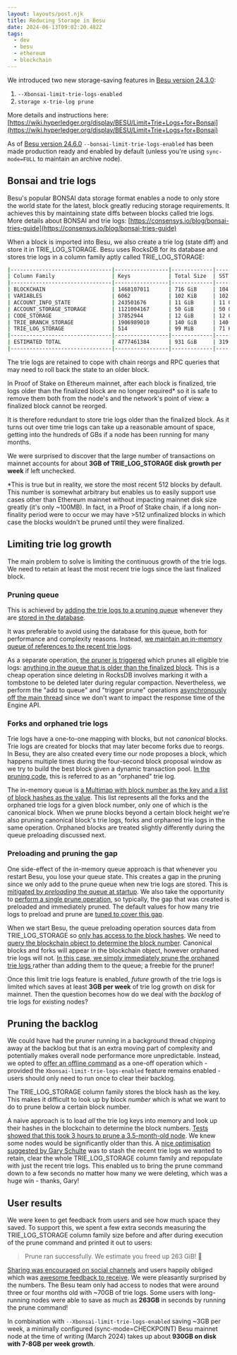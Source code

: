 ```yaml
---
layout: layouts/post.njk
title: Reducing Storage in Besu
date: 2024-06-13T09:02:20.482Z
tags:
  - dev
  - besu
  - ethereum
  - blockchain
---
```

We introduced two new storage-saving features in [Besu version 24.3.0](https://github.com/hyperledger/besu/releases/tag/24.3.0): 
1. `--Xbonsai-limit-trie-logs-enabled`
2. `storage x-trie-log prune`

More details and instructions here:
[https://wiki.hyperledger.org/display/BESU/Limit+Trie+Logs+for+Bonsai](https://wiki.hyperledger.org/display/BESU/Limit+Trie+Logs+for+Bonsai)

A﻿s of [Besu version 24.6.0](https://github.com/hyperledger/besu/releases/tag/24.6.0) `--bonsai-limit-trie-logs-enabled` has been made production ready and enabled by default (unless you're using `sync-mode=FULL` to maintain an archive node).

## Bonsai and trie logs

Besu's popular BONSAI data storage format enables a node to only store the world state for the latest, block greatly reducing storage requirements. It achieves this by maintaining state diffs between blocks called trie logs. More details about BONSAI and trie logs: [https://consensys.io/blog/bonsai-tries-guide](https://consensys.io/blog/bonsai-tries-guide)

When a block is imported into Besu, we also create a trie log (state diff) and store it in TRIE_LOG_STORAGE. Besu uses RocksDB for its database and stores trie logs in a column family aptly called TRIE_LOG_STORAGE:


```bash
|--------------------------------|-----------------|-------------|-----------------|------------------|
| Column Family                  | Keys            | Total Size  | SST Files Size  | Blob Files Size  |
|--------------------------------|-----------------|-------------|-----------------|------------------|
| BLOCKCHAIN                     | 1468107011      | 716 GiB     | 104 GiB         | 612 GiB          |
| VARIABLES                      | 6062            | 102 KiB     | 102 KiB         | 0 B              |
| ACCOUNT_INFO_STATE             | 243501676       | 11 GiB      | 11 GiB          | 0 B              |
| ACCOUNT_STORAGE_STORAGE        | 1121004167      | 50 GiB      | 50 GiB          | 0 B              |
| CODE_STORAGE                   | 37852944        | 12 GiB      | 12 GiB          | 0 B              |
| TRIE_BRANCH_STORAGE            | 1906989010      | 140 GiB     | 140 GiB         | 0 B              |
| TRIE_LOG_STORAGE               | 514             | 99 MiB      | 71 KiB          | 99 MiB           |
|--------------------------------|-----------------|-------------|-----------------|------------------|
| ESTIMATED TOTAL                | 4777461384      | 931 GiB     | 319 GiB         | 612 GiB          |
|--------------------------------|-----------------|-------------|-----------------|------------------|
```


The trie logs are retained to cope with chain reorgs and RPC queries that may need to roll back the state to an older block. 

In Proof of Stake on Ethereum mainnet, after each block is finalized, trie logs older than the finalized block are no longer required* so it is safe to remove them both from the node's and the network's point of view: a finalized block cannot be reorged.

It is therefore redundant to store trie logs older than the finalized block. As it turns out over time trie logs can take up a reasonable amount of space, getting into the hundreds of GBs if a node has been running for many months.

We were surprised to discover that the large number of transactions on mainnet accounts for about **3GB of TRIE_LOG_STORAGE disk growth per week** if left unchecked.

\*This is true but in reality, we store the most recent 512 blocks by default. This number is somewhat arbitrary but enables us to easily support use cases other than Ethereum mainnet without impacting mainnet disk size greatly (it's only ~100MB). In fact, in a Proof of Stake chain, if a long non-finality period were to occur we may have >512 unfinalized blocks in which case the blocks wouldn't be pruned until they were finalized.


## Limiting trie log growth

The main problem to solve is limiting the continuous growth of the trie logs. We need to retain at least the most recent trie logs since the last finalized block. 

### Pruning queue

This is achieved by [adding the trie logs to a pruning queue](https://github.com/hyperledger/besu/blob/e56a37da110e78a843460f6d6580521b787401cb/ethereum/core/src/main/java/org/hyperledger/besu/ethereum/trie/bonsai/trielog/TrieLogPruner.java#L183) whenever they are [stored in the database](https://github.com/hyperledger/besu/blob/e56a37da110e78a843460f6d6580521b787401cb/ethereum/core/src/main/java/org/hyperledger/besu/ethereum/trie/bonsai/trielog/TrieLogManager.java#L78-L79).

It was preferable to avoid using the database for this queue, both for performance and complexity reasons. Instead, [we maintain an in-memory queue of references to the recent trie logs](https://github.com/hyperledger/besu/blob/e56a37da110e78a843460f6d6580521b787401cb/ethereum/core/src/main/java/org/hyperledger/besu/ethereum/trie/bonsai/trielog/TrieLogPruner.java#L50-L51).

As a separate operation, [the pruner is triggered](https://github.com/hyperledger/besu/blob/e56a37da110e78a843460f6d6580521b787401cb/ethereum/core/src/main/java/org/hyperledger/besu/ethereum/trie/bonsai/trielog/TrieLogPruner.java#L184) which prunes all eligible trie logs: [anything in the queue that is older than the finalized block](https://github.com/hyperledger/besu/blob/e56a37da110e78a843460f6d6580521b787401cb/ethereum/core/src/main/java/org/hyperledger/besu/ethereum/trie/bonsai/trielog/TrieLogPruner.java#L142-L145). This is a cheap operation since deleting in RocksDB involves marking it with a tombstone to be deleted later during regular compaction. Nevertheless, we perform the "add to queue" and "trigger prune" operations [asynchronously off the main thread](https://github.com/hyperledger/besu/blob/e56a37da110e78a843460f6d6580521b787401cb/ethereum/core/src/main/java/org/hyperledger/besu/ethereum/trie/bonsai/trielog/TrieLogPruner.java#L181) since we don't want to impact the response time of the Engine API.

### Forks and orphaned trie logs

Trie logs have a one-to-one mapping with blocks, but not _canonical_ blocks. Trie logs are created for blocks that may later become forks due to reorgs. In Besu, they are also created every time our node proposes a block, which happens multiple times during the four-second block proposal window as we try to build the best block given a dynamic transaction pool. [In the pruning code](https://github.com/hyperledger/besu/blob/2eca4d5a4e0535655195ea1da58e34a7570e176b/ethereum/core/src/main/java/org/hyperledger/besu/ethereum/trie/bonsai/trielog/TrieLogPruner.java#L89), this is referred to as an "orphaned" trie log.

The in-memory queue is [a Multimap with block number as the key and a list of block hashes as the value](https://github.com/hyperledger/besu/blob/2eca4d5a4e0535655195ea1da58e34a7570e176b/ethereum/core/src/main/java/org/hyperledger/besu/ethereum/trie/bonsai/trielog/TrieLogPruner.java#L50-L51). This list represents all the forks and the orphaned trie logs for a given block number, only one of which is the canonical block. When we prune blocks beyond a certain block height we're also pruning canonical block's trie logs, forks and orphaned trie logs in the same operation. Orphaned blocks are treated slightly differently during the queue preloading discussed next.

### Preloading and pruning the gap
One side-effect of the in-memory queue approach is that whenever you restart Besu, you lose your queue state. This creates a gap in the pruning since we only add to the prune queue when new trie logs are stored. This is [mitigated by _preloading_ the queue at startup](https://github.com/hyperledger/besu/blob/e56a37da110e78a843460f6d6580521b787401cb/ethereum/core/src/main/java/org/hyperledger/besu/ethereum/trie/bonsai/trielog/TrieLogPruner.java#L69-L101). We also take the opportunity to [perform a single prune operation](https://github.com/hyperledger/besu/blob/e56a37da110e78a843460f6d6580521b787401cb/ethereum/core/src/main/java/org/hyperledger/besu/ethereum/trie/bonsai/trielog/TrieLogPruner.java#L96), so typically, the gap that was created is preloaded and immediately pruned. The default values for how many trie logs to preload and prune are [tuned to cover this gap](https://github.com/hyperledger/besu/blob/e56a37da110e78a843460f6d6580521b787401cb/ethereum/core/src/main/java/org/hyperledger/besu/ethereum/worldstate/DataStorageConfiguration.java#L62-L63).

When we start Besu, the queue preloading operation sources data from TRIE_LOG_STORAGE so [only has access to the block hashes](https://github.com/hyperledger/besu/blob/2eca4d5a4e0535655195ea1da58e34a7570e176b/ethereum/core/src/main/java/org/hyperledger/besu/ethereum/trie/bonsai/trielog/TrieLogPruner.java#L78). We need to [query the blockchain object to determine the block number](https://github.com/hyperledger/besu/blob/2eca4d5a4e0535655195ea1da58e34a7570e176b/ethereum/core/src/main/java/org/hyperledger/besu/ethereum/trie/bonsai/trielog/TrieLogPruner.java#L84-L86). Canonical blocks and forks will appear in the blockchain object, however orphaned trie logs will not. [In this case, we simply immediately prune the orphaned trie logs ](https://github.com/hyperledger/besu/blob/2eca4d5a4e0535655195ea1da58e34a7570e176b/ethereum/core/src/main/java/org/hyperledger/besu/ethereum/trie/bonsai/trielog/TrieLogPruner.java#L88-L92)rather than adding them to the queue; a freebie for the pruner!

Once this limit trie logs feature is enabled, _future_ growth of the trie logs is limited which saves at least **3GB per week** of trie log growth on disk for mainnet. Then the question becomes how do we deal with the _backlog_ of trie logs for existing nodes?

## Pruning the backlog

We could have had the pruner running in a background thread chipping away at the backlog but that is an extra moving part of complexity and potentially makes overall node performance more unpredictable.
Instead, we opted to [offer an offline command](https://github.com/hyperledger/besu/blob/e56a37da110e78a843460f6d6580521b787401cb/besu/src/main/java/org/hyperledger/besu/cli/subcommands/storage/TrieLogSubCommand.java#L114-L120) as a one-off operation which - provided the `Xbonsai-limit-trie-logs-enabled` feature remains enabled - users should only need to run once to clear their backlog.

The TRIE_LOG_STORAGE column family stores the block hash as the key. This makes it difficult to look up by block _number_ which is what we want to do to prune below a certain block number. 

A naive approach is to load _all_ the trie log keys into memory and look up their hashes in the blockchain to determine the block numbers. [Tests showed that this took 3 hours to prune a 3.5-month-old node](https://github.com/hyperledger/besu/pull/6188#issuecomment-1851081569). We knew some nodes would be significantly older than this. A [nice optimisation suggested by Gary Schulte](https://github.com/hyperledger/besu/pull/6188#discussion_r1424650025) was to stash the recent trie logs we wanted to retain, clear the whole TRIE_LOG_STORAGE column family and repopulate with just the recent trie logs. This enabled us to bring the prune command down to a few seconds no matter how many we were deleting, which was a huge win - thanks, Gary!

## User results

We were keen to get feedback from users and see how much space they saved. To support this, we spent a few extra seconds measuring the TRIE_LOG_STORAGE column family size before and after during execution of the prune command and printed it out to users:
> Prune ran successfully. We estimate you freed up 263 GiB! 🚀

[Sharing was encouraged on social channels](https://www.reddit.com/r/ethfinance/comments/1b9gurw/comment/ktvthnu) and users happily obliged which was [awesome feedback to receive](https://old.reddit.com/r/ethstaker/comments/1bcb6rl/new_besu_update_is_awesome/). We were pleasantly surprised by the numbers. The Besu team only had access to nodes that were around three or four months old with ~70GB of trie logs. Some users with long-running nodes were able to save as much as **263GB** in seconds by running the prune command!

In combination with `--Xbonsai-limit-trie-logs-enabled` saving ~3GB per week, a minimally configured (sync-mode=CHECKPOINT) Besu mainnet node at the time of writing (March 2024) takes up about **930GB on disk with 7-8GB per week growth**.